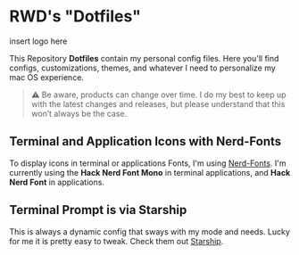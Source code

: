 # RWD's "Dotfiles"

insert logo here

This Repository **Dotfiles** contain my personal config files. Here you'll find configs, customizations, themes, and whatever I need to personalize my mac OS experience.

> :warning: Be aware, products can change over time. I do my best to keep up with the latest changes and releases, but please understand that this won’t always be the case.

## Terminal and Application Icons with Nerd-Fonts
To display icons in terminal or applications Fonts, I'm using [Nerd-Fonts](https://www.nerdfonts.com). I'm currently using the **Hack Nerd Font Mono** in terminal applications, and **Hack Nerd Font** in applications.

## Terminal Prompt is via Starship
This is always a dynamic config that sways with my mode and needs.  Lucky for me it is pretty easy to tweak. Check them out [Starship](https://starship.rs).
